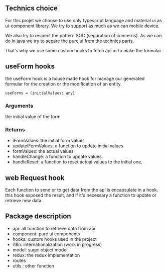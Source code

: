 ## Technics choice

For this projet we choose to use only typescript language and material ui as ui-component library. We try to support as much as we can mobile device.

We also try to respect the pattern SOC (separation of concerns). As we can do in java we try to separe the pure ui from the technics parts.

That's why we use some custom hooks to fetch api or to make the formular.

## useForm hooks

the useForm hook is a house made hook for manage our generated formular for the creation or the modification of an entity.

`useForms = (initialValues: any)`

### Arguments

the initial value of the form

### Returns

- iFormValues: the initial form values
- updateIFormValues: a function to update initial values
- formValues: the actual values
- handleChange: a function to update values
- handleReset: a function to reset actual values to the initial one.

## web Request hook

Each function to send or to get data from the api is encapsulate in a hook. this hook exposed the result, and if it's necessary a function to update or retrieve new data.

## Package description

- api: all function to retrieve data from api
- component: pure ui components
- hooks: custom hooks used in the project
- i18n: internationalization (work in progress)
- model: sugoi object model
- redux: the redux implementation
- routes
- utils : other function
